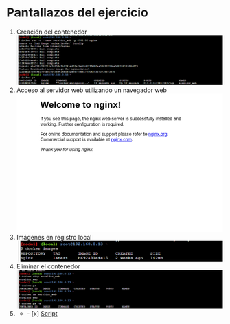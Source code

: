 # Pantallazos del ejercicio

1. Creación del contenedor
   ![](./images/reto1Paso1.png)
2. Acceso al servidor web utilizando un navegador web
   ![](./images/reto1Paso2.png)
3. Imágenes en registro local
   ![](./images/reto1Paso3.png)
4. Eliminar el contenedor
   ![](./images/reto1Paso4.png)
5. <ul><li>- [x] <a href=https://github.com/lauramosdim/BootcampDevopsRoxanna/blob/master/Clase4Docker/bootcamp-3-challenge/reto1/crearContenedorNginx.sh target=_blank>Script</a></li></ul>
